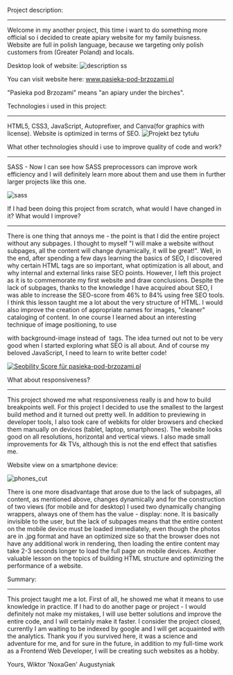 Project description:
____________

Welcome in my another project, this time i want to do something more official so i decided to create apiary website for my family buisness. Website are full in polish language, because we targeting only polish customers from (Greater Poland) and locals.

Desktop look of website:
![description ss](https://user-images.githubusercontent.com/87094041/185352540-8e2840a0-d533-46ce-8221-0b6525b5302d.png)

You can visit website here:
www.pasieka-pod-brzozami.pl

"Pasieka pod Brzozami" means "an apiary under the birches".

Technologies i used in this project:
____________

HTML5,
CSS3,
JavaScript,
Autoprefixer,
and Canva(for graphics with license). 
Website is optimized in terms of SEO.
![Projekt bez tytułu](https://user-images.githubusercontent.com/87094041/185352710-04a52261-b9eb-4f46-ac9f-ad0e555927bf.png)


What other technologies should i use to improve  quality of code and work?
____________

SASS - Now I can see how SASS preprocessors can improve work efficiency and I will definitely learn more about them and use them in further larger projects like this one.

![sass](https://user-images.githubusercontent.com/87094041/185397684-56652c64-f9a8-4313-9433-cec0433c9b89.png)


If I had been doing this project from scratch, what would I have changed in it? What would I improve?
____________

There is one thing that annoys me - the point is that I did the entire project without any subpages. I thought to myself "I will make a website without subpages, all the content will change dynamically, it will be great!". Well, in the end, after spending a few days learning the basics of SEO, I discovered why certain HTML tags are so important, what optimization is all about, and why internal and external links raise SEO points. However, I left this project as it is to commemorate my first website and draw conclusions. Despite the lack of subpages, thanks to the knowledge I have acquired about SEO, I was able to increase the SEO-score from 46% to 84% using free SEO tools. I think this lesson taught me a lot about the very structure of HTML. I would also improve the creation of appropriate names for images, "cleaner" cataloging of content. In one course I learned about an interesting technique of image positioning, to use <div> with background-image instead of <img> tags. The idea turned out not to be very good when I started exploring what SEO is all about. And of course my beloved JavaScript, I need to learn to write better code!

<a href="https://freetools.seobility.net/en/seocheck/pasieka-pod-brzozami.pl"><img src="https://freetools.seobility.net/widget/widget.png?url=pasieka-pod-brzozami.pl" alt="Seobility Score für pasieka-pod-brzozami.pl"></a>


What about responsiveness?
_____________

This project showed me what responsiveness really is and how to build breakpoints well. For this project I decided to use the smallest to the largest build method and it turned out pretty well. In addition to previewing in developer tools, I also took care of webkits for older browsers and checked them manually on devices (tablet, laptop, smartphones). The website looks good on all resolutions, horizontal and vertical views. I also made small improvements for 4k TVs, although this is not the end effect that satisfies me.

Website view on a smartphone device:

![phones_cut](https://user-images.githubusercontent.com/87094041/185403279-297c232f-a280-42a6-bfda-c7421933a9b0.png)

There is one more disadvantage that arose due to the lack of subpages, all content, as mentioned above, changes dynamically and for the construction of two views (for mobile and for desktop) I used two dynamically changing wrappers, always one of them has the value - display: none. It is basically invisible to the user, but the lack of subpages means that the entire content on the mobile device must be loaded immediately, even though the photos are in .jpg format and have an optimized size so that the browser does not have any additional work in rendering, then loading the entire content may take 2-3 seconds longer to load the full page on mobile devices. Another valuable lesson on the topics of building HTML structure and optimizing the performance of a website.

Summary:
_____________

This project taught me a lot. First of all, he showed me what it means to use knowledge in practice. If I had to do another page or project - I would definitely not make my mistakes, I will use better solutions and improve the entire code, and I will certainly make it faster. I consider the project closed, currently I am waiting to be indexed by google and I will get acquainted with the analytics. Thank you if you survived here, it was a science and adventure for me, and for sure in the future, in addition to my full-time work as a Frontend Web Developer, I will be creating such websites as a hobby.

Yours,
Wiktor 'NoxaGen' Augustyniak
